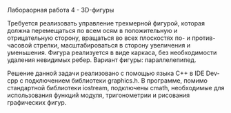 Лабораорная работа 4 - 3D-фигуры

Требуется реализовать управление трехмерной фигурой, которая должна перемещаться по всем осям в положительную и отрицательную сторону, вращаться во всех плоскостях по- и против- часовой стрелки, масштабироваться в сторону увеличения и уменьшения. Фигура реализуется в виде каркаса, без необходимости удаления невидимых ребер.
Вариант фигуры: параллелепипед.

Решение данной задачи реализовано с помощью языка С++ в IDE Dev-cpp с подключением библиотеки graphics.h. В программе, помимо стандартной библиотеки iostream, подключены cmath, необходимые для использования функций модуля, тригонометрии и рисования графических фигур. 
